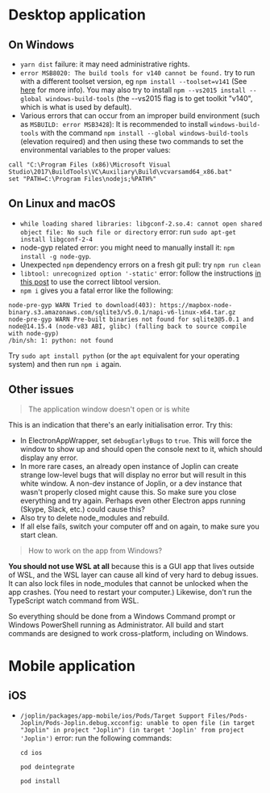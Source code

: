 # Desktop application

## On Windows
- `yarn dist` failure: it may need administrative rights.
- `error MSB8020: The build tools for v140 cannot be found.` try to run with a different toolset version, eg `npm install --toolset=v141` (See [here](https://github.com/mapbox/node-sqlite3/issues/1124) for more info). You may also try to install `npm --vs2015 install --global windows-build-tools` (the --vs2015 flag is to get toolkit "v140", which is what is used by default).
- Various errors that can occur from an improper build environment (such as `MSBUILD: error MSB3428`): It is recommended to install `windows-build-tools` with the command `npm install --global windows-build-tools` (elevation required) and then using these two commands to set the environmental variables to the proper values:
```batch
call "C:\Program Files (x86)\Microsoft Visual Studio\2017\BuildTools\VC\Auxiliary\Build\vcvarsamd64_x86.bat" 
set "PATH=C:\Program Files\nodejs;%PATH%"
```

## On Linux and macOS
- `while loading shared libraries: libgconf-2.so.4: cannot open shared object file: No such file or directory` error: run `sudo apt-get install libgconf-2-4`
- node-gyp related error: you might need to manually install it: `npm install -g node-gyp`.
- Unexpected `npm` dependency errors on a fresh git pull: try `npm run clean`
- `libtool: unrecognized option '-static'` error: follow the instructions [in this post](https://stackoverflow.com/a/38552393/561309) to use the correct libtool version.
- `npm i` gives you a fatal error like the following:
```
node-pre-gyp WARN Tried to download(403): https://mapbox-node-binary.s3.amazonaws.com/sqlite3/v5.0.1/napi-v6-linux-x64.tar.gz 
node-pre-gyp WARN Pre-built binaries not found for sqlite3@5.0.1 and node@14.15.4 (node-v83 ABI, glibc) (falling back to source compile with node-gyp)
/bin/sh: 1: python: not found
```
Try `sudo apt install python` (or the `apt` equivalent for your operating system) and then run `npm i` again.

## Other issues

> The application window doesn't open or is white

This is an indication that there's an early initialisation error. Try this:

- In ElectronAppWrapper, set `debugEarlyBugs` to `true`. This will force the window to show up and should open the console next to it, which should display any error.
- In more rare cases, an already open instance of Joplin can create strange low-level bugs that will display no error but will result in this white window. A non-dev instance of Joplin, or a dev instance that wasn't properly closed might cause this. So make sure you close everything and try again. Perhaps even other Electron apps running (Skype, Slack, etc.) could cause this?
- Also try to delete node_modules and rebuild.
- If all else fails, switch your computer off and on again, to make sure you start clean.

> How to work on the app from Windows?

**You should not use WSL at all** because this is a GUI app that lives outside of WSL, and the WSL layer can cause all kind of very hard to debug issues. It can also lock files in node_modules that cannot be unlocked when the app crashes. (You need to restart your computer.) Likewise, don't run the TypeScript watch command from WSL.

So everything should be done from a Windows Command prompt or Windows PowerShell running as Administrator. All build and start commands are designed to work cross-platform, including on Windows.

# Mobile application

## iOS
- `/joplin/packages/app-mobile/ios/Pods/Target Support Files/Pods-Joplin/Pods-Joplin.debug.xcconfig: unable to open file (in target "Joplin" in project "Joplin") (in target 'Joplin' from project 'Joplin')` error: run the following commands:

    `cd ios`

    `pod deintegrate`

    `pod install`

